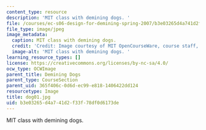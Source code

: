 ```yaml
---
content_type: resource
description: 'MIT class with demining dogs. '
file: /courses/ec-s06-design-for-demining-spring-2007/b3e03265d4a741d2f33f78df0d6173de_dog01.jpg
file_type: image/jpeg
image_metadata:
  caption: MIT class with demining dogs.
  credit: 'Credit: Image courtesy of MIT OpenCourseWare, course staff, and students.'
  image-alt: 'MIT class with demining dogs. '
learning_resource_types: []
license: https://creativecommons.org/licenses/by-nc-sa/4.0/
ocw_type: OCWImage
parent_title: Demining Dogs
parent_type: CourseSection
parent_uid: 365f406c-0d6d-ec99-e818-1406422dd124
resourcetype: Image
title: dog01.jpg
uid: b3e03265-d4a7-41d2-f33f-78df0d6173de
---
```

MIT class with demining dogs. 